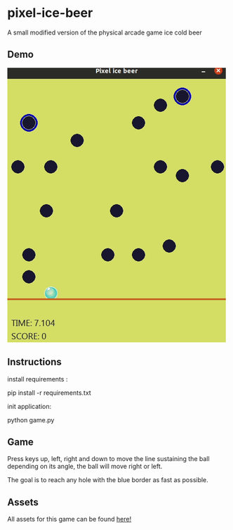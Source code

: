 # pixel-ice-beer
A small modified version of the physical arcade game ice cold beer


## Demo

![alt text](https://github.com/caiovini/pixel-ice-beer/blob/main/Demo.gif)

## Instructions 

install requirements :

pip install -r requirements.txt

init application:

python game.py

## Game

Press keys up, left, right and down to move the line sustaining the ball<br/>
depending on its angle, the ball will move right or left.<br/>

The goal is to reach any hole with the blue border as fast as possible.<br/>

## Assets

All assets for this game can be found [here!](https://opengameart.org/content/ball-animation-include-vector-file)
